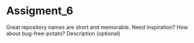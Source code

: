 # Assigment_6
Great repository names are short and memorable. Need inspiration? How about bug-free-potato?  Description (optional)
